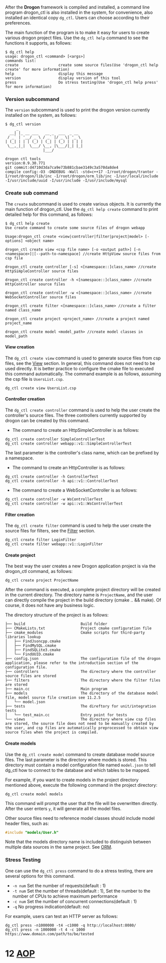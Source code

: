 After the **Drogon** framework is compiled and installed, a command line program drogon_ctl is also installed in the system, for convenience, also installed an identical copy `dg_ctl`. Users can choose according to their preferences.

The main function of the program is to make it easy for users to create various drogon project files. Use the `dg_ctl help` command to see the functions it supports, as follows:

```console
$ dg_ctl help
usage: drogon_ctl <command> [<args>]
commands list:
create                  create some source files(Use 'drogon_ctl help create' for more information)
help                    display this message
version                 display version of this tool
press                   Do stress testing(Use 'drogon_ctl help press' for more information)
```

### Version subcommand

The `version` subcommand is used to print the drogon version currently installed on the system, as follows:

```console
$ dg_ctl version
     _
  __| |_ __ ___   __ _  ___  _ __
 / _` | '__/ _ \ / _` |/ _ \| '_ \
| (_| | | | (_) | (_| | (_) | | | |
 \__,_|_|  \___/ \__, |\___/|_| |_|
                 |___/

drogon ctl tools
version:0.9.30.771
git commit:d4710d3da7ca9e73b881cbae3149c3a570da8de4
compile config:-O3 -DNDEBUG -Wall -std=c++17 -I/root/drogon/trantor -I/root/drogon/lib/inc -I/root/drogon/orm_lib/inc -I/usr/local/include -I/usr/include/uuid -I/usr/include -I/usr/include/mysql
```

### Create sub command

The `create` subcommand is used to create various objects. It is currently the main function of drogon_ctl. Use the `dg_ctl help create` command to print detailed help for this command, as follows:

```console
$ dg_ctl help create
Use create command to create some source files of drogon webapp

Usage:drogon_ctl create <view|controller|filter|project|model> [-options] <object name>

drogon_ctl create view <csp file name> [-o <output path>] [-n <namespace>]|[--path-to-namespace] //create HttpView source files from csp file

drogon_ctl create controller [-s] <[namespace::]class_name> //create HttpSimpleController source files

drogon_ctl create controller -h <[namespace::]class_name> //create HttpController source files

drogon_ctl create controller -w <[namespace::]class_name> //create WebSocketController source files

drogon_ctl create filter <[namespace::]class_name> //create a filter named class_name

drogon_ctl create project <project_name> //create a project named project_name

drogon_ctl create model <model_path> //create model classes in model_path
```

#### View creation

The `dg_ctl create view` command is used to generate source files from csp files, see the [View](ENG-06-View) section. In general, this command does not need to be used directly. It is better practice to configure the cmake file to executed this command automatically. The command example is as follows, assuming the csp file is `UsersList.csp`.

```shell
dg_ctl create view UsersList.csp
```

#### Controller creation

The `dg_ctl create controller` command is used to help the user create the controller's source files. The three controllers currently supported by drogon can be created by this command.

* The command to create an HttpSimpleController is as follows:

```shell
dg_ctl create controller SimpleControllerTest
dg_ctl create controller webapp::v1::SimpleControllerTest
```

The last parameter is the controller's class name, which can be prefixed by a namespace.

* The command to create an HttpController is as follows:

```shell
dg_ctl create controller -h ControllerTest
dg_ctl create controller -h api::v1::ControllerTest
```

* The command to create a WebSocketController is as follows:

```shell
dg_ctl create controller -w WsControllerTest
dg_ctl create controller -w api::v1::WsControllerTest
```

#### Filter creation

The `dg_ctl create filter` command is used to help the user create the source files for filters, see the [Filter](ENG-05-Filter) section.

```shell
dg_ctl create filter LoginFilter
dg_ctl create filter webapp::v1::LoginFilter
```

#### Create project

The best way the user creates a new Drogon application project is via the drogon_ctl command, as follows:

```shell
dg_ctl create project ProjectName
```

After the command is executed, a complete project directory will be created in the current directory. The directory name is `ProjectName`, and the user can directly compile the project in the build directory (cmake .. && make). Of course, it does not have any business logic.

The directory structure of the project is as follows:

```console
├── build                         Build folder
├── CMakeLists.txt                Project cmake configuration file
├── cmake_modules                 Cmake scripts for third-party libraries lookup
│   ├── FindJsoncpp.cmake
│   ├── FindMySQL.cmake
│   ├── FindSQLite3.cmake
│   └── FindUUID.cmake
├── config.json                   The configuration file of the drogon application, please refer to the introduction section of the configuration file.
├── controllers                   The directory where the controller source files are stored
├── filters                       The directory where the filter files are stored
├── main.cc                       Main program
├── models                        The directory of the database model file, model source file creation see 11.2.5
│   └── model.json
├── tests                         The direftory for unit/integration tests
│   └── test_main.cc              Entry point for tests
└── views                         The directory where view csp files are stored, the source file does not need to be manually created by the user, and csp files are automatically preprocessed to obtain view source files when the project is compiled.
```

#### Create models

Use the `dg_ctl create model` command to create database model source files. The last parameter is the directory where models is stored. This directory must contain a model configuration file named `model.json` to tell dg_ctl how to connect to the database and which tables to be mapped.

For example, if you want to create models in the project directory mentioned above, execute the following command in the project directory:

```shell
dg_ctl create model models
```

This command will prompt the user that the file will be overwritten directly. After the user enters `y`, it will generate all the model files.

Other source files need to reference model classes should include model header files, such as:

```c++
#include "models/User.h"
```
Note that the models directory name is included to distinguish between multiple data sources in the same project. See [ORM](ENG-08-3-Database-ORM).

### Stress Testing

One can use the `dg_ctl press` command to do a stress testing, there are several options for this command.

* `-n num`  Set the number of requests(default : 1)
* `-t num`  Set the number of threads(default : 1), Set the number to the number of CPUs to achieve maximum performance
* `-c num`  Set the number of concurrent connections(default : 1)
* `-q`      No progress indication(default: no)

For example, users can test an HTTP server as follows:

```shell
dg_ctl press -n1000000 -t4 -c1000 -q http://localhost:8080/
dg_ctl press -n 1000000 -t 4 -c 1000 https://www.domain.com/path/to/be/tested
```

# 12 [AOP](ENG-12-AOP-Aspect-Oriented-Programming)
